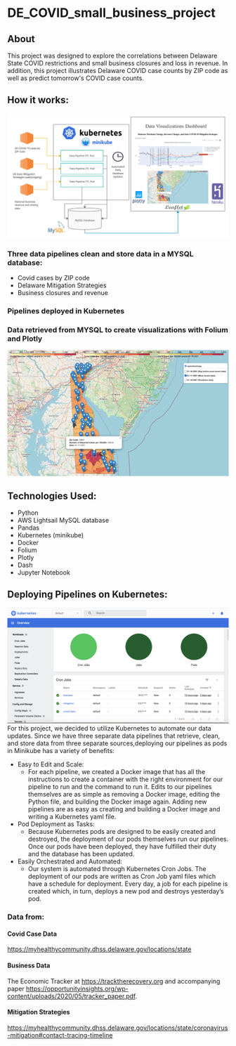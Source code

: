 # DE_COVID_small_business_project

## About
This project was designed to explore the correlations between Delaware State COVID restrictions and small business closures and loss in revenue. In addition, this project illustrates Delaware COVID case counts by ZIP code as well as predict tomorrow's COVID case counts.

## How it works:
![](images/Delaware_Covid_Business_Project.png)
### Three data pipelines clean and store data in a MYSQL database:
* Covid cases by ZIP code 
* Delaware Mitigation Strategies
* Business closures and revenue
### Pipelines deployed in Kubernetes
### Data retrieved from MYSQL to create visualizations with Folium and Plotly
![](images/Delaware_Coronavirus_Tracker.png)

## Technologies Used:
* Python
* AWS Lightsail MySQL database
* Pandas
* Kubernetes (minikube)
* Docker 
* Folium
* Plotly
* Dash
* Jupyter Notebook

## Deploying Pipelines on Kubernetes:
![](images/Minikube_Dashboard.png)
For this project, we decided to utilize Kubernetes to automate our data updates. Since we have three separate data pipelines that retrieve, clean, and store data from three separate sources,deploying our pipelines as pods in Minikube has a variety of benefits:
* Easy to Edit and Scale:
    * For each pipeline, we created a Docker image that has all the instructions to create a container with the right environment for our pipeline to run and the command to run it.
    Edits to our pipelines themselves are as simple as removing a Docker image, editing the Python file, 
    and building the Docker image again. Adding new pipelines are as easy as creating and building a Docker image and writing a Kubernetes yaml file. 
* Pod Deployment as Tasks:
    * Because Kubernetes pods are designed to be easily created and destroyed, the deployment of our pods themselves run our pipelines. 
    Once our pods have been deployed, they have fulfilled their duty and the database has been updated.  
* Easily Orchestrated and Automated:
    * Our system is automated through Kubernetes Cron Jobs. The deployment of our pods are written as Cron Job yaml files which have a schedule for deployment. 
    Every day, a job for each pipeline is created which, in turn, deploys a new pod and destroys yesterday’s pod.
### Data from:
#### Covid Case Data
https://myhealthycommunity.dhss.delaware.gov/locations/state
#### Business Data
The Economic Tracker at  https://tracktherecovery.org and accompanying paper https://opportunityinsights.org/wp-content/uploads/2020/05/tracker_paper.pdf.
#### Mitigation Strategies
https://myhealthycommunity.dhss.delaware.gov/locations/state/coronavirus-mitigation#contact-tracing-timeline

